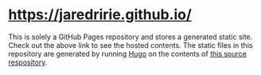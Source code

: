 # https://jaredririe.github.io/

This is solely a GitHub Pages repository and stores a generated static site. Check out the above link to see the hosted contents. The static files in this repository are generated by running [Hugo](https://gohugo.io) on the contents of [this source respository](https://github.com/jaredririe/backendology).
